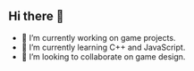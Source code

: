 ## Hi there 👋
- 🔭 I’m currently working on game projects.
- 🌱 I’m currently learning C++ and JavaScript.
- 👯 I’m looking to collaborate on game design.
<!--
**thinhvu212/thinhvu212** is a ✨ _special_ ✨ repository because its `README.md` (this file) appears on your GitHub profile.

Here are some ideas to get you started:

- 🔭 I’m currently working on ...
- 🌱 I’m currently learning ...
- 👯 I’m looking to collaborate on ...
- 🤔 I’m looking for help with ...
- 💬 Ask me about ...
- 📫 How to reach me: ...
- 😄 Pronouns: ...
- ⚡ Fun fact: ...
-->
